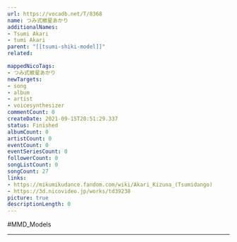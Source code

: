```yaml
---
url: https://vocadb.net/T/8368
name: つみ式紲星あかり
additionalNames: 
- Tsumi Akari
- tumi Akari
parent: "[[tsumi-shiki-model]]"
related:

mappedNicoTags:
- つみ式紲星あかり
newTargets:
- song
- album
- artist
- voicesynthesizer
commentCount: 0
createDate: 2021-09-15T20:51:29.337
status: Finished
albumCount: 0
artistCount: 0
eventCount: 0
eventSeriesCount: 0
followerCount: 0
songListCount: 0
songCount: 27
links: 
- https://mikumikudance.fandom.com/wiki/Akari_Kizuna_(Tsumidango)
- https://3d.nicovideo.jp/works/td39238
picture: true
descriptionLength: 0
---
```


#MMD_Models



---

